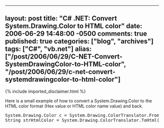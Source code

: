   ---
  layout: post
  title: "C# .NET: Convert System.Drawing.Color to HTML color"
  date: 2006-06-29 14:48:00 -0500
  comments: true
  published: true
  categories: ["blog", "archives"]
  tags: ["C#", "vb.net"]
  alias: ["/post/2006/06/29/C-NET-Convert-SystemDrawingColor-to-HTML-color", "/post/2006/06/29/c-net-convert-systemdrawingcolor-to-html-color"]
  ---
<!-- more -->
{% include imported_disclaimer.html %}
<p>Here is a small example of how to convert a System.Drawing.Color to the HTML color format (Hex value or HTML color name value) and back.</p>
<pre class="brush: c-sharp; first-line: 1; tab-size: 4; toolbar: false; ">System.Drawing.Color c = System.Drawing.ColorTranslator.FromHtml("#F5F7F8");
String strHtmlColor = System.Drawing.ColorTranslator.ToHtml(c);</pre>
